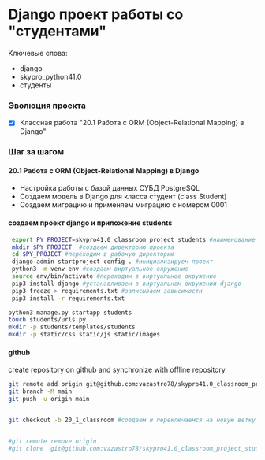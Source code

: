 # Django проект работы со "студентами"

Ключевые слова:
- django
- skypro_python41.0
- студенты

### Эволюция проекта
- [x] Классная работа "20.1 Работа с ORM (Object-Relational Mapping) в Django"

### Шаг за шагом

#### 20.1 Работа с ORM (Object-Relational Mapping) в Django

 - Настройка работы с базой данных  СУБД PostgreSQL
 - Создаем модель в Django для класса студент (class Student)
 - Создаем миграцию и применяем миграцию с номером 0001

#### создаем проект django и приложение students

```bash
 export PY_PROJECT=skypro41.0_classroom_project_students #наименование проекта
 mkdir $PY_PROJECT  #создаем директорию проекта
 cd $PY_PROJECT #переходим в рабочую директорию
 django-admin startproject config . #инициализируем проект
 python3 -m venv env #создаем виртуальное окружение
 source env/bin/activate #переходим в виртуальное окружение
 pip3 install django #устанавливаем в виртуальном окружении django
 pip3 freeze > requirements.txt #записываем зависимости
 pip3 install -r requirements.txt 
```

```bash
python3 manage.py startapp students
touch students/urls.py
mkdir -p students/templates/students
mkdir -p static/css static/js static/images
```

#### github

create repository on github and synchronize with offline repository

```bash
git remote add origin git@github.com:vazastro78/skypro41.0_classroom_project_students.git
git branch -M main
git push -u origin main


git checkout -b 20_1_classroom #создаем и переключаемся на новую ветку


#git remote remove origin
#git clone  git@github.com:vazastro78/skypro41.0_classroom_project_students.git
```

